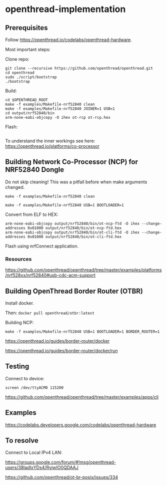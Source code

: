 # openthread-implementation

## Prerequisites

Follow https://openthread.io/codelabs/openthread-hardware.

Most important steps:

Clone repo:
```
git clone --recursive https://github.com/openthread/openthread.git
cd openthread
sudo ./script/bootstrap
./bootstrap
```

Build: 
```
cd $OPENTHREAD_ROOT
make -f examples/Makefile-nrf52840 clean
make -f examples/Makefile-nrf52840 JOINER=1 USB=1
cd output/nrf52840/bin
arm-none-eabi-objcopy -O ihex ot-rcp ot-rcp.hex
```

Flash:
```

```

To understand the inner workings see here: https://openthread.io/platforms/co-processor

## Building Network Co-Processor (NCP) for NRF52840 Dongle

Do not skip cleaning! This was a pitfall before when make arguments changed.

`make -f examples/Makefile-nrf52840 clean`

`make -f examples/Makefile-nrf52840 USB=1 BOOTLOADER=1`

Convert from ELF to HEX:

```
arm-none-eabi-objcopy output/nrf52840/bin/ot-ncp-ftd -O ihex --change-addresses 0x01000 output/nrf52840/bin/ot-ncp-ftd.hex
arm-none-eabi-objcopy output/nrf52840/bin/ot-cli-ftd -O ihex --change-addresses 0x01000 output/nrf52840/bin/ot-cli-ftd.hex
```

Flash using nrfConnect application.

### Resources
https://github.com/openthread/openthread/tree/master/examples/platforms/nrf528xx/nrf52840#usb-cdc-acm-support

## Building OpenThread Border Router (OTBR)

Install docker.

Then:
`docker pull openthread/otbr:latest`

Building NCP:

`make -f examples/Makefile-nrf52840 USB=1 BOOTLOADER=1 BORDER_ROUTER=1`

https://openthread.io/guides/border-router/docker

https://openthread.io/guides/border-router/docker/run

## Testing

Connect to device:

`screen /dev/ttyACM0 115200`

https://github.com/openthread/openthread/tree/master/examples/apps/cli


## Examples

https://codelabs.developers.google.com/codelabs/openthread-hardware

## To resolve

Connect to Local IPv4 LAN:

https://groups.google.com/forum/#!msg/openthread-users/38ladIxYDs4/RyiwIO0QDAAJ

https://github.com/openthread/ot-br-posix/issues/334
